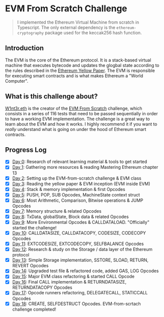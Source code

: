 # EVM From Scratch Challenge

> I implemented the Ethereum Virtual Machine from scratch in Typescript. The only external dependency is the `ethereum-cryptography` package used for the keccak256 hash function.

## Introduction

The EVM is the core of the Ethereum protocol. It is a stack-based virtual machine that executes bytecode and updates the glogbal state according to the rules described in the [Ethereum Yellow Paper](https://ethereum.github.io/yellowpaper/paper.pdf). The EVM is responsible for executing smart contracts and is what makes Ethereum a "World Computer".

## What is this challenge about?

[W1nt3r.eth](https://twitter.com/w1nt3r_eth) is the creator of the [EVM From Scratch](https://github.com/w1nt3r-eth/evm-from-scratch) challenge, which consists in a series of 116 tests that need to be passed sequentially in order to have a working EVM implementation. The challenge is a great way to learn about the EVM and how it works. I highly recommend it if you want to _really_ understand what is going on under the hood of Ethereum smart contracts.

## Progress Log

- [x] [Day 0](./daily-progress/day00.md): Research of relevant learning material & tools to get started
- [x] [Day 1](./daily-progress/day01.md): Gathering more resources & reading Mastering Ethereum chapter 13
- [x] [Day 2](./daily-progress/day02.md): Setting up the EVM-from-scratch challenge & EVM class
- [x] [Day 3](./daily-progress/day03.md): Reading the yellow paper & EVM inception (EVM inside EVM)
- [x] [Day 4](./daily-progress/day04.md): Stack & memory implementation & first Opcodes
- [x] [Day 5](./daily-progress/day05.md): PUSH, POP, SUB Opcodes, MachineState context struct
- [x] [Day 6](./daily-progress/day06.md): Most Arithmetic, Comparison, Bitwise operations & JUMP Opcodes
- [x] [Day 7](./daily-progress/day07.md): Memory structure & related Opcodes
- [x] [Day 8](./daily-progress/day08.md): TxData, globalState, Block data & related Opcodes
- [x] [Day 9](./daily-progress/day09.md): More Environmental Opcodes & CALLDATALOAD. "Officially" started the challenge!
- [x] [Day 10](./daily-progress/day10.md): CALLDATASIZE, CALLDATACOPY, CODESIZE, CODECOPY Opcodes
- [x] [Day 11](./daily-progress/day11.md): EXTCODESIZE, EXTCODECOPY, SELFBALANCE Opcodes
- [x] [Day 12](./daily-progress/day12.md): Research & study on the Storage / data layer of the Ethereum protocol
- [x] [Day 13](./daily-progress/day13.md): Simple Storage implementation, SSTORE, SLOAD, RETURN, REVERT Opcodes
- [x] [Day 14](./daily-progress/day14.md): Upgraded test file & refactored code, added GAS, LOG Opcodes
- [x] [Day 15](./daily-progress/day15.md): Major EVM class refactoring & started CALL Opcode
- [x] [Day 16](./daily-progress/day16.md): Final CALL implementation & RETURNDATASIZE, RETURNDATACOPY Opcodes
- [x] [Day 17](./daily-progress/day17.md): Opcode runners refactoring, DELEGATECALL, STATICCALL Opcodes
- [x] [Day 18](./daily-progress/day18.md): CREATE, SELFDESTRUCT Opcodes. EVM-from-scrtach challenge completed!
